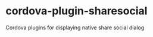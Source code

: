 cordova-plugin-sharesocial
==========================

Cordova plugins for displaying native share social dialog
